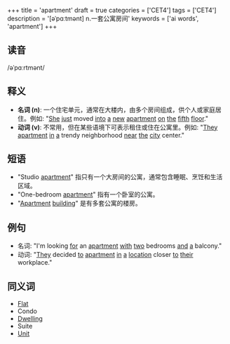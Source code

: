 +++
title = 'apartment'
draft = true
categories = ['CET4']
tags = ['CET4']
description = '[əˈpɑːtmənt] n.一套公寓房间'
keywords = ['ai words', 'apartment']
+++

## 读音
/əˈpɑːrtmənt/

## 释义
- **名词 (n)**: 一个住宅单元，通常在大楼内，由多个房间组成，供个人或家庭居住。例如: "[She](/post/she/) [just](/post/just/) moved [into](/post/into/) [a](/post/a/) [new](/post/new/) [apartment](/post/apartment/) [on](/post/on/) [the](/post/the/) [fifth](/post/fifth/) [floor](/post/floor/)."
- **动词 (v)**: 不常用，但在某些语境下可表示租住或住在公寓里。例如: "[They](/post/they/) [apartment](/post/apartment/) [in](/post/in/) [a](/post/a/) trendy neighborhood [near](/post/near/) [the](/post/the/) [city](/post/city/) center."

## 短语
- "Studio [apartment](/post/apartment/)" 指只有一个大房间的公寓，通常包含睡眠、烹饪和生活区域。
- "One-bedroom [apartment](/post/apartment/)" 指有一个卧室的公寓。
- "[Apartment](/post/apartment/) [building](/post/building/)" 是有多套公寓的楼房。

## 例句
- 名词: "I'm looking [for](/post/for/) an [apartment](/post/apartment/) [with](/post/with/) [two](/post/two/) bedrooms [and](/post/and/) [a](/post/a/) balcony."
- 动词: "[They](/post/they/) decided [to](/post/to/) [apartment](/post/apartment/) [in](/post/in/) [a](/post/a/) [location](/post/location/) closer [to](/post/to/) [their](/post/their/) workplace."

## 同义词
- [Flat](/post/flat/)
- Condo
- [Dwelling](/post/dwelling/)
- Suite
- [Unit](/post/unit/)
